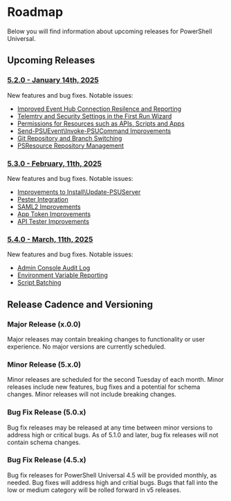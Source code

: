 # Roadmap 

Below you will find information about upcoming releases for PowerShell Universal. 

## Upcoming Releases

### [5.2.0 - January 14th, 2025](https://github.com/ironmansoftware/powershell-universal/milestone/226)

New features and bug fixes. Notable issues: 

- [Improved Event Hub Connection Resilence and Reporting](https://github.com/ironmansoftware/powershell-universal/issues/4005)
- [Telemtry and Security Settings in the First Run Wizard](https://github.com/ironmansoftware/powershell-universal/issues/3990) 
- [Permissions for Resources such as APIs, Scripts and Apps](https://github.com/ironmansoftware/powershell-universal/issues/3941)
- [Send-PSUEvent\Invoke-PSUCommand Improvements](https://github.com/ironmansoftware/powershell-universal/issues/3615)
- [Git Repository and Branch Switching](https://github.com/ironmansoftware/powershell-universal/issues/4111)
- [PSResource Repository Management](https://github.com/ironmansoftware/powershell-universal/issues/4106)

### [5.3.0 - February, 11th, 2025](https://github.com/ironmansoftware/powershell-universal/milestone/227)

New features and bug fixes. Notable issues: 

- [Improvements to Install\Update-PSUServer](https://github.com/ironmansoftware/powershell-universal/issues/3625)
- [Pester Integration](https://github.com/ironmansoftware/powershell-universal/issues/2977)
- [SAML2 Improvements](https://github.com/ironmansoftware/powershell-universal/issues/3061)
- [App Token Improvements](https://github.com/ironmansoftware/powershell-universal/issues/3185)
- [API Tester Improvements](https://github.com/ironmansoftware/powershell-universal/issues/4097)

### [5.4.0 - March, 11th, 2025](https://github.com/ironmansoftware/powershell-universal/milestones)

New features and bug fixes. Notable issues: 

- [Admin Console Audit Log](https://github.com/ironmansoftware/powershell-universal/issues/3628)
- [Environment Variable Reporting](https://github.com/ironmansoftware/powershell-universal/issues/3578)
- [Script Batching](https://github.com/ironmansoftware/powershell-universal/issues/1372)

## Release Cadence and Versioning 

### Major Release (x.0.0)

Major releases may contain breaking changes to functionality or user experience. No major versions are currently scheduled. 

### Minor Release (5.x.0)

Minor releases are scheduled for the second Tuesday of each month. Minor releases include new features, bug fixes and a potential for schema changes. Minor releases will not include breaking changes. 

### Bug Fix Release (5.0.x)

Bug fix releases may be released at any time between minor versions to address high or critical bugs. As of 5.1.0 and later, bug fix releases will not contain schema changes.  

### Bug Fix Release (4.5.x)

Bug fix releases for PowerShell Universal 4.5 will be provided monthly, as needed. Bug fixes will address high and critial bugs. Bugs that fall into the low or medium category will be rolled forward in v5 releases. 
